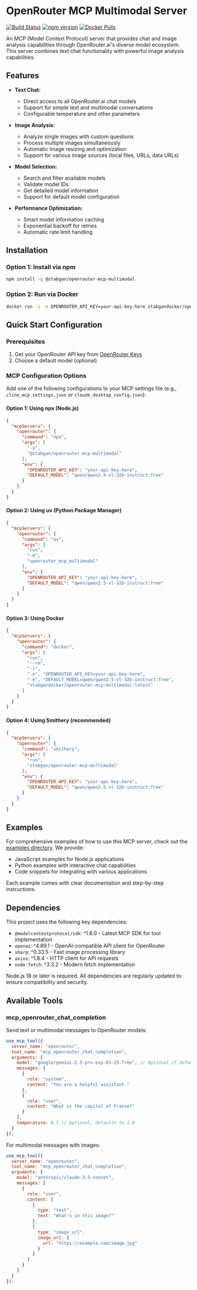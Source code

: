 # OpenRouter MCP Multimodal Server

[![Build Status](https://github.com/stabgan/openrouter-mcp-multimodal/actions/workflows/publish.yml/badge.svg)](https://github.com/stabgan/openrouter-mcp-multimodal/actions/workflows/publish.yml)
[![npm version](https://img.shields.io/npm/v/@stabgan/openrouter-mcp-multimodal.svg)](https://www.npmjs.com/package/@stabgan/openrouter-mcp-multimodal)
[![Docker Pulls](https://img.shields.io/docker/pulls/stabgandocker/openrouter-mcp-multimodal.svg)](https://hub.docker.com/r/stabgandocker/openrouter-mcp-multimodal)

An MCP (Model Context Protocol) server that provides chat and image analysis capabilities through OpenRouter.ai's diverse model ecosystem. This server combines text chat functionality with powerful image analysis capabilities.

## Features

- **Text Chat:**
  - Direct access to all OpenRouter.ai chat models
  - Support for simple text and multimodal conversations
  - Configurable temperature and other parameters

- **Image Analysis:**
  - Analyze single images with custom questions
  - Process multiple images simultaneously 
  - Automatic image resizing and optimization
  - Support for various image sources (local files, URLs, data URLs)

- **Model Selection:**
  - Search and filter available models
  - Validate model IDs
  - Get detailed model information
  - Support for default model configuration

- **Performance Optimization:**
  - Smart model information caching
  - Exponential backoff for retries
  - Automatic rate limit handling

## Installation

### Option 1: Install via npm

```bash
npm install -g @stabgan/openrouter-mcp-multimodal
```

### Option 2: Run via Docker

```bash
docker run -i -e OPENROUTER_API_KEY=your-api-key-here stabgandocker/openrouter-mcp-multimodal:latest
```

## Quick Start Configuration

### Prerequisites

1. Get your OpenRouter API key from [OpenRouter Keys](https://openrouter.ai/keys)
2. Choose a default model (optional)

### MCP Configuration Options

Add one of the following configurations to your MCP settings file (e.g., `cline_mcp_settings.json` or `claude_desktop_config.json`):

#### Option 1: Using npx (Node.js)

```json
{
  "mcpServers": {
    "openrouter": {
      "command": "npx",
      "args": [
        "-y",
        "@stabgan/openrouter-mcp-multimodal"
      ],
      "env": {
        "OPENROUTER_API_KEY": "your-api-key-here",
        "DEFAULT_MODEL": "qwen/qwen2.5-vl-32b-instruct:free"
      }
    }
  }
}
```

#### Option 2: Using uv (Python Package Manager)

```json
{
  "mcpServers": {
    "openrouter": {
      "command": "uv",
      "args": [
        "run",
        "-m",
        "openrouter_mcp_multimodal"
      ],
      "env": {
        "OPENROUTER_API_KEY": "your-api-key-here",
        "DEFAULT_MODEL": "qwen/qwen2.5-vl-32b-instruct:free"
      }
    }
  }
}
```

#### Option 3: Using Docker

```json
{
  "mcpServers": {
    "openrouter": {
      "command": "docker",
      "args": [
        "run",
        "--rm",
        "-i",
        "-e", "OPENROUTER_API_KEY=your-api-key-here",
        "-e", "DEFAULT_MODEL=qwen/qwen2.5-vl-32b-instruct:free",
        "stabgandocker/openrouter-mcp-multimodal:latest"
      ]
    }
  }
}
```

#### Option 4: Using Smithery (recommended)

```json
{
  "mcpServers": {
    "openrouter": {
      "command": "smithery",
      "args": [
        "run",
        "stabgan/openrouter-mcp-multimodal"
      ],
      "env": {
        "OPENROUTER_API_KEY": "your-api-key-here",
        "DEFAULT_MODEL": "qwen/qwen2.5-vl-32b-instruct:free"
      }
    }
  }
}
```

## Examples

For comprehensive examples of how to use this MCP server, check out the [examples directory](./examples/). We provide:

- JavaScript examples for Node.js applications
- Python examples with interactive chat capabilities
- Code snippets for integrating with various applications

Each example comes with clear documentation and step-by-step instructions.

## Dependencies

This project uses the following key dependencies:

- `@modelcontextprotocol/sdk`: ^1.8.0 - Latest MCP SDK for tool implementation
- `openai`: ^4.89.1 - OpenAI-compatible API client for OpenRouter
- `sharp`: ^0.33.5 - Fast image processing library
- `axios`: ^1.8.4 - HTTP client for API requests
- `node-fetch`: ^3.3.2 - Modern fetch implementation

Node.js 18 or later is required. All dependencies are regularly updated to ensure compatibility and security.

## Available Tools

### mcp_openrouter_chat_completion

Send text or multimodal messages to OpenRouter models:

```javascript
use_mcp_tool({
  server_name: "openrouter",
  tool_name: "mcp_openrouter_chat_completion",
  arguments: {
    model: "google/gemini-2.5-pro-exp-03-25:free", // Optional if default is set
    messages: [
      {
        role: "system",
        content: "You are a helpful assistant."
      },
      {
        role: "user",
        content: "What is the capital of France?"
      }
    ],
    temperature: 0.7 // Optional, defaults to 1.0
  }
});
```

For multimodal messages with images:

```javascript
use_mcp_tool({
  server_name: "openrouter",
  tool_name: "mcp_openrouter_chat_completion",
  arguments: {
    model: "anthropic/claude-3.5-sonnet",
    messages: [
      {
        role: "user",
        content: [
          {
            type: "text",
            text: "What's in this image?"
          },
          {
            type: "image_url",
            image_url: {
              url: "https://example.com/image.jpg"
            }
          }
        ]
      }
    ]
  }
});
```